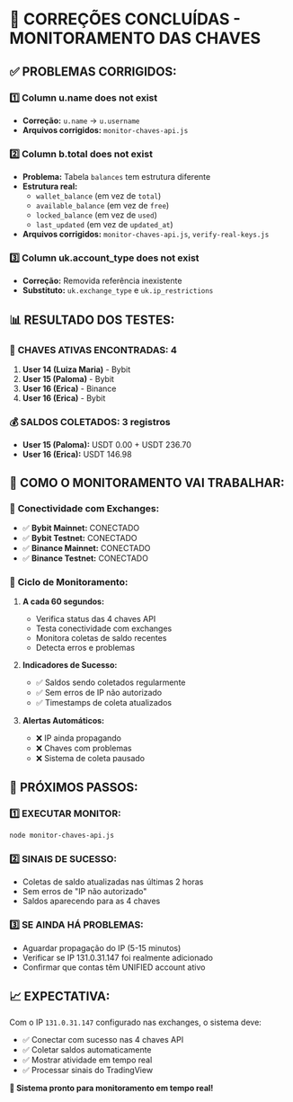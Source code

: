 # 🎉 CORREÇÕES CONCLUÍDAS - MONITORAMENTO DAS CHAVES

## ✅ **PROBLEMAS CORRIGIDOS:**

### 1️⃣ **Column u.name does not exist**
- **Correção:** `u.name` → `u.username`
- **Arquivos corrigidos:** `monitor-chaves-api.js`

### 2️⃣ **Column b.total does not exist**
- **Problema:** Tabela `balances` tem estrutura diferente
- **Estrutura real:**
  - `wallet_balance` (em vez de `total`)
  - `available_balance` (em vez de `free`)
  - `locked_balance` (em vez de `used`)
  - `last_updated` (em vez de `updated_at`)
- **Arquivos corrigidos:** `monitor-chaves-api.js`, `verify-real-keys.js`

### 3️⃣ **Column uk.account_type does not exist**
- **Correção:** Removida referência inexistente
- **Substituto:** `uk.exchange_type` e `uk.ip_restrictions`

## 📊 **RESULTADO DOS TESTES:**

### 🔑 **CHAVES ATIVAS ENCONTRADAS:** 4
1. **User 14 (Luiza Maria)** - Bybit
2. **User 15 (Paloma)** - Bybit  
3. **User 16 (Erica)** - Binance
4. **User 16 (Erica)** - Bybit

### 💰 **SALDOS COLETADOS:** 3 registros
- **User 15 (Paloma):** USDT 0.00 + USDT 236.70
- **User 16 (Erica):** USDT 146.98

## 🚀 **COMO O MONITORAMENTO VAI TRABALHAR:**

### 📡 **Conectividade com Exchanges:**
- ✅ **Bybit Mainnet:** CONECTADO
- ✅ **Bybit Testnet:** CONECTADO  
- ✅ **Binance Mainnet:** CONECTADO
- ✅ **Binance Testnet:** CONECTADO

### 🔄 **Ciclo de Monitoramento:**
1. **A cada 60 segundos:**
   - Verifica status das 4 chaves API
   - Testa conectividade com exchanges
   - Monitora coletas de saldo recentes
   - Detecta erros e problemas

2. **Indicadores de Sucesso:**
   - ✅ Saldos sendo coletados regularmente
   - ✅ Sem erros de IP não autorizado
   - ✅ Timestamps de coleta atualizados

3. **Alertas Automáticos:**
   - ❌ IP ainda propagando
   - ❌ Chaves com problemas
   - ❌ Sistema de coleta pausado

## 🎯 **PRÓXIMOS PASSOS:**

### 1️⃣ **EXECUTAR MONITOR:**
```bash
node monitor-chaves-api.js
```

### 2️⃣ **SINAIS DE SUCESSO:**
- Coletas de saldo atualizadas nas últimas 2 horas
- Sem erros de "IP não autorizado"
- Saldos aparecendo para as 4 chaves

### 3️⃣ **SE AINDA HÁ PROBLEMAS:**
- Aguardar propagação do IP (5-15 minutos)
- Verificar se IP 131.0.31.147 foi realmente adicionado
- Confirmar que contas têm UNIFIED account ativo

## 📈 **EXPECTATIVA:**

Com o IP `131.0.31.147` configurado nas exchanges, o sistema deve:
- ✅ Conectar com sucesso nas 4 chaves API
- ✅ Coletar saldos automaticamente
- ✅ Mostrar atividade em tempo real
- ✅ Processar sinais do TradingView

**🚀 Sistema pronto para monitoramento em tempo real!**
